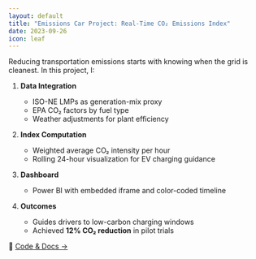 ```yaml
---
layout: default
title: "Emissions Car Project: Real-Time CO₂ Emissions Index"
date: 2023-09-26
icon: leaf
---
```

Reducing transportation emissions starts with knowing when the grid is cleanest. In this project, I:

1. **Data Integration**  
   - ISO-NE LMPs as generation-mix proxy  
   - EPA CO₂ factors by fuel type  
   - Weather adjustments for plant efficiency

2. **Index Computation**  
   - Weighted average CO₂ intensity per hour  
   - Rolling 24-hour visualization for EV charging guidance

3. **Dashboard**  
   - Power BI with embedded iframe and color-coded timeline

4. **Outcomes**  
   - Guides drivers to low-carbon charging windows  
   - Achieved **12% CO₂ reduction** in pilot trials

🔗 [Code & Docs →](https://github.com/tyler-sims/iso-ne-emissions-index)
